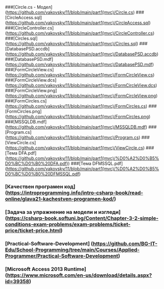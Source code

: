 ###[Circle.cs - Модел] (https://github.com/vakovsky/11/blob/main/part1(mvc)/Circle.cs)
###[CircleAccess.sql] (https://github.com/vakovsky/11/blob/main/part1(mvc)/CircleAccess.sql)
###[CircleController.cs] (https://github.com/vakovsky/11/blob/main/part1(mvc)/CircleController.cs)
###[Circles.sql] (https://github.com/vakovsky/11/blob/main/part1(mvc)/Circles.sql)
###[DatabasePSD.accdb] (https://github.com/vakovsky/11/blob/main/part1(mvc)/DatabasePSD.accdb)
###[DatabasePSD.mdf] (https://github.com/vakovsky/11/blob/main/part1(mvc)/DatabasePSD.mdf)
###[FormCircleView.cs] (https://github.com/vakovsky/11/blob/main/part1(mvc)/FormCircleView.cs)
###[FormCircleView.dcs] (https://github.com/vakovsky/11/blob/main/part1(mvc)/FormCircleView.dcs)
###[FormCircleView.png] (https://github.com/vakovsky/11/blob/main/part1(mvc)/FormCircleView.png)
###[FormCircles.cs] (https://github.com/vakovsky/11/blob/main/part1(mvc)/FormCircles.cs)
###[FormCircles.png] (https://github.com/vakovsky/11/blob/main/part1(mvc)/FormCircles.png)
###[MSSQLDB.mdf] (https://github.com/vakovsky/11/blob/main/part1(mvc)/MSSQLDB.mdf)
###[Program.cs] (https://github.com/vakovsky/11/blob/main/part1(mvc)/Program.cs)
###[ViewCircle.cs] (https://github.com/vakovsky/11/blob/main/part1(mvc)/ViewCircle.cs)
###[Тема DFA.pdf] (https://github.com/vakovsky/11/blob/main/part1(mvc)/%D0%A2%D0%B5%D0%BC%D0%B0%20DFA.pdf))
###[Тема DFMSSQL.pdf] (https://github.com/vakovsky/11/blob/main/part1(mvc)/%D0%A2%D0%B5%D0%BC%D0%B0%20DFMSSQL.pdf)


### [Качествен програмен код] (https://introprogramming.info/intro-csharp-book/read-online/glava21-kachestven-programen-kod/)
### [Задача за упражнение на модели и изгледи] (https://csharp-book.softuni.bg/Content/Chapter-3-2-simple-conditions-exam-problems/exam-problems/ticket-price/ticket-price.html)
### [Practical-Software-Development] (https://github.com/BG-IT-Edu/School-Programming/tree/main/Courses/Applied-Programmer/Practical-Software-Development)
### [Microsoft Access 2013 Runtime] (https://www.microsoft.com/en-us/download/details.aspx?id=39358)
